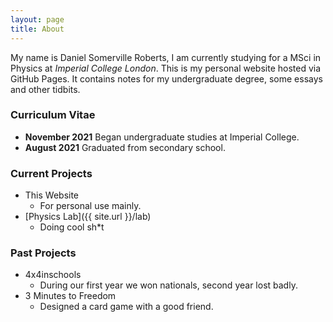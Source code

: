 ```yaml
---
layout: page
title: About
---
```


My name is Daniel Somerville Roberts, I am currently studying for a MSci in Physics at *Imperial College London*. This is my personal website hosted via GitHub Pages. It contains notes for my undergraduate degree, some essays and other tidbits.

### Curriculum Vitae
* **November 2021** Began undergraduate studies at Imperial College.
* **August 2021** Graduated from secondary school.

### Current Projects
* This Website
  * For personal use mainly.
* [Physics Lab]({{ site.url }}/lab)
  * Doing cool sh*t

### Past Projects
* 4x4inschools
  * During our first year we won nationals, second year lost badly.
* 3 Minutes to Freedom
  * Designed a card game with a good friend.
